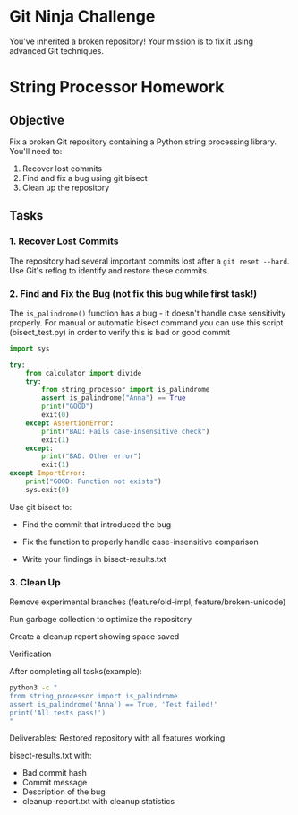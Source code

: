 # Git Ninja Challenge

You've inherited a broken repository! Your mission is to fix it using advanced Git techniques.


# String Processor Homework

## Objective
Fix a broken Git repository containing a Python string processing library. You'll need to:

1. Recover lost commits
2. Find and fix a bug using git bisect
3. Clean up the repository

## Tasks

### 1. Recover Lost Commits
The repository had several important commits lost after a `git reset --hard`. 
Use Git's reflog to identify and restore these commits.

### 2. Find and Fix the Bug (not fix this bug while first task!)
The `is_palindrome()` function has a bug - it doesn't handle case sensitivity properly.
For manual or automatic bisect command you can use this script (bisect_test.py) in order to verify this is bad or good commit
```python
import sys

try:
    from calculator import divide
    try:
        from string_processor import is_palindrome
        assert is_palindrome("Anna") == True
        print("GOOD")
        exit(0)
    except AssertionError:
        print("BAD: Fails case-insensitive check")
        exit(1)
    except:
        print("BAD: Other error")
        exit(1)
except ImportError:
    print("GOOD: Function not exists")
    sys.exit(0)
```
Use git bisect to:

- Find the commit that introduced the bug

- Fix the function to properly handle case-insensitive comparison

-  Write your findings in bisect-results.txt

### 3. Clean Up
Remove experimental branches (feature/old-impl, feature/broken-unicode)

Run garbage collection to optimize the repository

Create a cleanup report showing space saved

Verification

After completing all tasks(example):

```bash
python3 -c "
from string_processor import is_palindrome
assert is_palindrome('Anna') == True, 'Test failed!'
print('All tests pass!')
"
```
Deliverables: Restored repository with all features working

bisect-results.txt with:
- Bad commit hash
- Commit message
- Description of the bug
- cleanup-report.txt with cleanup statistics

